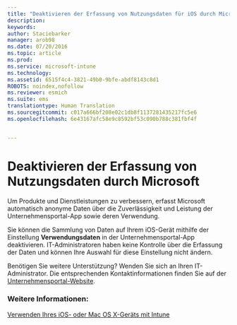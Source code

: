 ```yaml
---
title: "Deaktivieren der Erfassung von Nutzungsdaten für iOS durch Microsoft | Microsoft Intune"
description: 
keywords: 
author: Staciebarker
manager: arob98
ms.date: 07/20/2016
ms.topic: article
ms.prod: 
ms.service: microsoft-intune
ms.technology: 
ms.assetid: 6515f4c4-3821-49b0-9bfe-abdf8143c8d1
ROBOTS: noindex,nofollow
ms.reviewer: esmich
ms.suite: ems
translationtype: Human Translation
ms.sourcegitcommit: c017a666bf208e02c1db8f1137281435217fc5e6
ms.openlocfilehash: 6e43167afc58e9c8592bf53c090b788c381fbf4f


---
```



# Deaktivieren der Erfassung von Nutzungsdaten durch Microsoft

Um Produkte und Dienstleistungen zu verbessern, erfasst Microsoft automatisch anonyme Daten über die Zuverlässigkeit und Leistung der Unternehmensportal-App sowie deren Verwendung. 

Sie können die Sammlung von Daten auf Ihrem iOS-Gerät mithilfe der Einstellung **Verwendungsdaten** in der Unternehmensportal-App deaktivieren. IT-Administratoren haben keine Kontrolle über die Erfassung der Daten und können Ihre Auswahl für diese Einstellung nicht ändern.

Benötigen Sie weitere Unterstützung? Wenden Sie sich an Ihren IT-Administrator. Die entsprechenden Kontaktinformationen finden Sie auf der [Unternehmensportal-Website](http://portal.manage.microsoft.com).

### Weitere Informationen:
[Verwenden Ihres iOS- oder Mac OS X-Geräts mit Intune](using-your-ios-or-mac-os-x-device-with-intune.md)


<!--HONumber=Jul16_HO3-->


